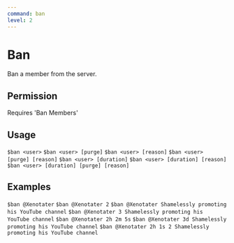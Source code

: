 ```yaml
---
command: ban
level: 2
---
```


# Ban

Ban a member from the server.

## Permission

Requires 'Ban Members'

## Usage

`$ban <user>`
`$ban <user> [purge]`
`$ban <user> [reason]`
`$ban <user> [purge] [reason]`
`$ban <user> [duration]`
`$ban <user> [duration] [reason]`
`$ban <user> [duration] [purge] [reason]`

## Examples

`$ban @Xenotater`
`$ban @Xenotater 2`
`$ban @Xenotater Shamelessly promoting his YouTube channel`
`$ban @Xenotater 3 Shamelessly promoting his YouTube channel`
`$ban @Xenotater 2h 2m 5s`
`$ban @Xenotater 3d Shamelessly promoting his YouTube channel`
`$ban @Xenotater 2h 1s 2 Shamelessly promoting his YouTube channel`